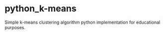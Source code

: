 # python_k-means
Simple k-means clustering algorithm python implementation for educational purposes.

